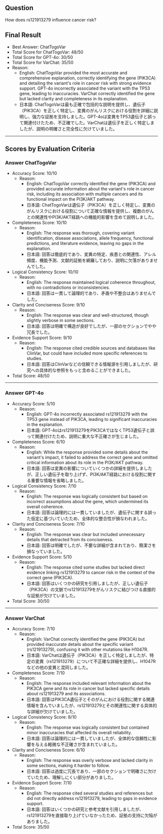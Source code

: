 ## Question

How does rs121913279 influence cancer risk?

## Final Result

- Best Answer: ChatTogoVar
- Total Score for ChatTogoVar: 48/50
- Total Score for GPT-4o: 30/50
- Total Score for VarChat: 35/50
- Reason:
  - English: ChatTogoVar provided the most accurate and comprehensive explanation, correctly identifying the gene (PIK3CA) and detailing the variant's role in cancer risk with strong evidence support. GPT-4o incorrectly associated the variant with the TP53 gene, leading to inaccuracies. VarChat correctly identified the gene but lacked clarity and completeness in its explanation.
  - 日本語: ChatTogoVarは最も正確で包括的な説明を提供し、遺伝子（PIK3CA）を正しく特定し、変異のがんリスクにおける役割を詳細に説明し、強力な証拠を支持しました。GPT-4oは変異をTP53遺伝子と誤って関連付けたため、不正確でした。VarChatは遺伝子を正しく特定しましたが、説明の明確さと完全性に欠けていました。

---

## Scores by Evaluation Criteria

### Answer ChatTogoVar
- Accuracy Score: 10/10
  - Reason: 
    - English: ChatTogoVar correctly identified the gene (PIK3CA) and provided accurate information about the variant's role in cancer risk, including its association with multiple cancers and its functional impact on the PI3K/AKT pathway.
    - 日本語: ChatTogoVarは遺伝子（PIK3CA）を正しく特定し、変異のがんリスクにおける役割について正確な情報を提供し、複数のがんとの関連性やPI3K/AKT経路への機能的影響を含めて説明しました。
- Completeness Score: 10/10
  - Reason: 
    - English: The response was thorough, covering variant identification, disease associations, allele frequency, functional predictions, and literature evidence, leaving no gaps in the explanation.
    - 日本語: 回答は徹底的であり、変異の特定、疾患との関連性、アレル頻度、機能予測、文献的証拠を網羅しており、説明に欠落がありませんでした。
- Logical Consistency Score: 10/10
  - Reason: 
    - English: The response maintained logical coherence throughout, with no contradictions or inconsistencies.
    - 日本語: 回答は一貫して論理的であり、矛盾や不整合はありませんでした。
- Clarity and Conciseness Score: 9/10
  - Reason: 
    - English: The response was clear and well-structured, though slightly verbose in some sections.
    - 日本語: 回答は明確で構造が良好でしたが、一部のセクションでやや冗長でした。
- Evidence Support Score: 9/10
  - Reason: 
    - English: The response cited credible sources and databases like ClinVar, but could have included more specific references to studies.
    - 日本語: 回答はClinVarなどの信頼できる情報源を引用しましたが、研究への具体的な参照をもっと含めることができました。
- Total Score: 48/50

---

### Answer GPT-4o
- Accuracy Score: 5/10
  - Reason: 
    - English: GPT-4o incorrectly associated rs121913279 with the TP53 gene instead of PIK3CA, leading to significant inaccuracies in the explanation.
    - 日本語: GPT-4oはrs121913279をPIK3CAではなくTP53遺伝子と誤って関連付けたため、説明に重大な不正確さが生じました。
- Completeness Score: 6/10
  - Reason: 
    - English: While the response provided some details about the variant's impact, it failed to address the correct gene and omitted critical information about its role in the PI3K/AKT pathway.
    - 日本語: 回答は変異の影響についていくつかの詳細を提供しましたが、正しい遺伝子を取り上げず、PI3K/AKT経路における役割に関する重要な情報を省略しました。
- Logical Consistency Score: 7/10
  - Reason: 
    - English: The response was logically consistent but based on incorrect assumptions about the gene, which undermined its overall coherence.
    - 日本語: 回答は論理的には一貫していましたが、遺伝子に関する誤った仮定に基づいていたため、全体的な整合性が損なわれました。
- Clarity and Conciseness Score: 7/10
  - Reason: 
    - English: The response was clear but included unnecessary details that detracted from its conciseness.
    - 日本語: 回答は明確でしたが、不要な詳細が含まれており、簡潔さを損なっていました。
- Evidence Support Score: 5/10
  - Reason: 
    - English: The response cited some studies but lacked direct evidence linking rs121913279 to cancer risk in the context of the correct gene (PIK3CA).
    - 日本語: 回答はいくつかの研究を引用しましたが、正しい遺伝子（PIK3CA）の文脈でrs121913279をがんリスクに結びつける直接的な証拠が欠けていました。
- Total Score: 30/50

---

### Answer VarChat
- Accuracy Score: 7/10
  - Reason: 
    - English: VarChat correctly identified the gene (PIK3CA) but provided inaccurate details about the specific variant (rs121913279), confusing it with other mutations like H1047R.
    - 日本語: VarChatは遺伝子（PIK3CA）を正しく特定しましたが、特定の変異（rs121913279）について不正確な詳細を提供し、H1047Rなどの他の変異と混同しました。
- Completeness Score: 7/10
  - Reason: 
    - English: The response included relevant information about the PIK3CA gene and its role in cancer but lacked specific details about rs121913279 and its associations.
    - 日本語: 回答はPIK3CA遺伝子とそのがんにおける役割に関する関連情報を含んでいましたが、rs121913279とその関連性に関する具体的な詳細が欠けていました。
- Logical Consistency Score: 8/10
  - Reason: 
    - English: The response was logically consistent but contained minor inaccuracies that affected its overall reliability.
    - 日本語: 回答は論理的には一貫していましたが、全体的な信頼性に影響を与える軽微な不正確さが含まれていました。
- Clarity and Conciseness Score: 6/10
  - Reason: 
    - English: The response was overly verbose and lacked clarity in some sections, making it harder to follow.
    - 日本語: 回答は過度に冗長であり、一部のセクションで明確さに欠けていたため、理解しにくい部分がありました。
- Evidence Support Score: 7/10
  - Reason: 
    - English: The response cited several studies and references but did not directly address rs121913279, leading to gaps in evidence support.
    - 日本語: 回答はいくつかの研究と参考文献を引用しましたが、rs121913279を直接取り上げていなかったため、証拠の支持に欠陥がありました。
- Total Score: 35/50